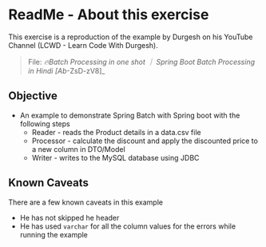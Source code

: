 # ReadMe - About this exercise

This exercise is a reproduction of the example by Durgesh on his YouTube Channel
(LCWD - Learn Code With Durgesh).

> File: _🔥Batch Processing in one shot ｜ Spring Boot Batch  Processing in  Hindi [Ab_-ZsD-zV8]_

## Objective

* An example to demonstrate Spring Batch with Spring boot with the following steps
	* Reader - reads the Product details in a data.csv file
	* Processor - calculate the discount and apply the discounted price to a new column in DTO/Model
	* Writer - writes to the MySQL database using JDBC

## Known Caveats

There are a few known caveats in this example

* He has not skipped he header
* He has used `varchar` for all the column values for the errors while running the example
